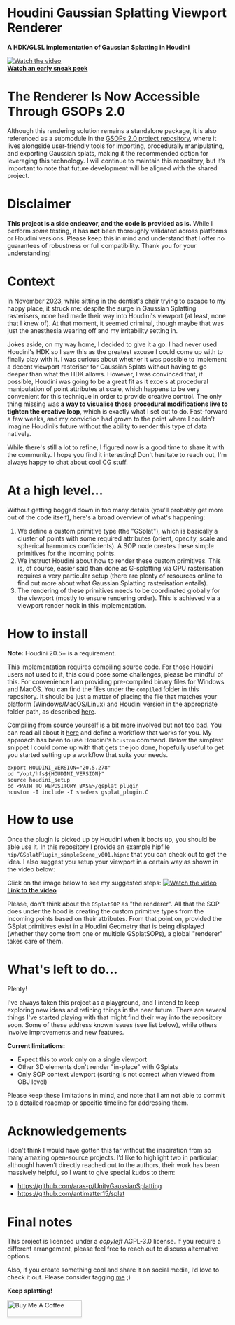 # Houdini Gaussian Splatting Viewport Renderer
**A HDK/GLSL implementation of Gaussian Splatting in Houdini**

[![Watch the video](https://i.vimeocdn.com/video/1851733134-68364e97e7700b64d42eb89669d26a56027175614256171f47b983ad7da5fa4f-d?f=webp)](https://vimeo.com/945995885)  
[**Watch an early sneak peek**](https://vimeo.com/945995885)



# The Renderer Is Now Accessible Through GSOPs 2.0

Although this rendering solution remains a standalone package, it is also referenced as a submodule in the [GSOPs 2.0 project repository](https://github.com/david-rhodes/GSOPs), where it lives alongside user-friendly tools for importing, procedurally manipulating, and exporting Gaussian splats, making it the recommended option for leveraging this technology. I will continue to maintain this repository, but it’s important to note that future development will be aligned with the shared project.


# Disclaimer

**This project is a side endeavor, and the code is provided as is.** While I perform _some_ testing, it has **not** been thoroughly validated across platforms or Houdini versions. Please keep this in mind and understand that I offer no guarantees of robustness or full compatibility. Thank you for your understanding!

# Context

In November 2023, while sitting in the dentist's chair trying to escape to my happy place, it struck me: despite the surge in Gaussian Splatting rasterisers, none had made their way into Houdini's viewport (at least, none that I knew of). At that moment, it seemed criminal, though maybe that was just the anesthesia wearing off and my irritability setting in.

Jokes aside, on my way home, I decided to give it a go. I had never used Houdini's HDK so I saw this as the greatest excuse I could come up with to finally play with it. I was curious about whether it was possible to implement a decent viewport rasteriser for Gaussian Splats without having to go deeper than what the HDK allows. However, I was convinced that, if possible, Houdini was going to be a great fit as it excels at procedural manipulation of point attributes at scale, which happens to be very convenient for this technique in order to provide creative control. The only thing missing was **a way to visualise those procedural modifications live to tighten the creative loop**, which is exactly what I set out to do. Fast-forward a few weeks, and my conviction had grown to the point where I couldn’t imagine Houdini’s future without the ability to render this type of data natively.

While there's still a lot to refine, I figured now is a good time to share it with the community. I hope you find it interesting! Don't hesitate to reach out, I'm always happy to chat about cool CG stuff.


# At a high level...

Without getting bogged down in too many details (you'll probably get more out of the code itself), here's a broad overview of what's happening:

1) We define a custom primitive type (the "GSplat"), which is basically a cluster of points with some required attributes (orient, opacity, scale and spherical harmonics coefficients). A SOP node creates these simple primitives for the incoming points.
2)  We instruct Houdini about how to render these custom primitives. This is, of course, easier said than done as G-splatting via GPU rasterisation requires a very particular setup (there are plenty of resources online to find out more about what Gaussian Splatting rasterisation entails).
3) The rendering of these primitives needs to be coordinated globally for the viewport (mostly to ensure rendering order). This is achieved via a viewport render hook in this implementation.


# How to install

**Note:** Houdini 20.5+ is a requirement.

This implementation requires compiling source code. For those Houdini users not used to it, this could pose some challenges, please be mindful of this. For convenience I am providing pre-compiled binary files for Windows and MacOS. You can find the files under the `compiled` folder in this repository. It should be just a matter of placing the file that matches your platform (Windows/MacOS/Linux) and Houdini version in the appropriate folder path, as described [here](https://www.sidefx.com/docs/hdk/_h_d_k__intro__creating_plugins.html).

Compiling from source yourself is a bit more involved but not too bad. You can read all about it [here](https://www.sidefx.com/docs/hdk/_h_d_k__intro__compiling.html) and define a workflow that works for you. My approach has been to use Houdini's `hcustom` command. Below the simplest snippet I could come up with that gets the job done, hopefully useful to get you started setting up a workflow that suits your needs.

```
export HOUDINI_VERSION="20.5.278"
cd "/opt/hfs${HOUDINI_VERSION}"
source houdini_setup
cd <PATH_TO_REPOSITORY_BASE>/gsplat_plugin
hcustom -I include -I shaders gsplat_plugin.C
```

# How to use

Once the plugin is picked up by Houdini when it boots up, you should be able use it. In this repository I provide an example hipfile `hip/GSplatPlugin_simpleScene_v001.hipnc` that you can check out to get the idea. I also suggest you setup your viewport in a certain way as shown in the video below:

Click on the image below to see my suggested steps:
[![Watch the video](https://i.vimeocdn.com/video/1917607128-7eb702c79bfda91c3f2cc8efe005038f15c23b8fee5802ee197f949a5256d280-d?f=webp)](https://vimeo.com/1001396463)  
[**Link to the video**](https://vimeo.com/1001396463)

Please, don't think about the `GSplatSOP` as "the renderer". All that the SOP does under the hood is creating the custom primitive types from the incoming points based on their attributes. From that point on, provided the GSplat primitives exist in a Houdini Geometry that is being displayed (whether they come from one or multiple GSplatSOPs), a global "renderer" takes care of them.

# What's left to do...

Plenty!

I've always taken this project as a playground, and I intend to keep exploring new ideas and refining things in the near future. There are several things I've started playing with that might find their way into the repository soon. Some of these address known issues (see list below), while others involve improvements and new features.

**Current limitations:**
- Expect this to work only on a single viewport
- Other 3D elements don't render "in-place" with GSplats
- Only SOP context viewport (sorting is not correct when viewed from OBJ level)

Please keep these limitations in mind, and note that I am not able to commit to a detailed roadmap or specific timeline for addressing them.


# Acknowledgements
I don't think I would have gotten this far without the inspiration from so many amazing open-source projects. I’d like to highlight two in particular; althoughI haven’t directly reached out to the authors, their work has been massively helpful, so I want to give special kudos to them:

- https://github.com/aras-p/UnityGaussianSplatting
- https://github.com/antimatter15/splat

# Final notes
This project is licensed under a _copyleft_ AGPL-3.0 license. If you require a different arrangement, please feel free to reach out to discuss alternative options.

Also, if you create something cool and share it on social media, I’d love to check it out. Please consider tagging [me](https://www.linkedin.com/in/rubendz/) ;)



**Keep splatting!** 

<a href="https://github.com/rubendhz/buy-me-a-coffee" target="_blank"><img src="https://www.buymeacoffee.com/assets/img/custom_images/orange_img.png" alt="Buy Me A Coffee" style="height: 37px !important;width: 170px !important;box-shadow: 0px 3px 2px 0px rgba(190, 190, 190, 0.5) !important;-webkit-box-shadow: 0px 3px 2px 0px rgba(190, 190, 190, 0.5) !important;" ></a>

